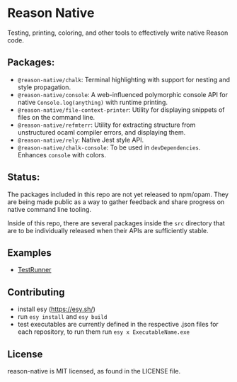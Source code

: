 # Reason Native

Testing, printing, coloring, and other tools to effectively write native Reason code.


## Packages:

- `@reason-native/chalk`: Terminal highlighting with support for nesting and style propagation.
- `@reason-native/console`: A web-influenced polymorphic console API for native `Console.log(anything)` with runtime printing.
- `@reason-native/file-context-printer`: Utility for displaying snippets of files on the command line.
- `@reason-native/refmterr`: Utility for extracting structure from unstructured ocaml compiler errors, and displaying them.
- `@reason-native/rely`: Native Jest style API.
- `@reason-native/chalk-console`: To be used in `devDependencies`. Enhances `console` with colors.

## Status:

The packages included in this repo are not yet released to npm/opam. They are being made public
as a way to gather feedback and share progress on native command line tooling.

Inside of this repo, there are several packages inside the `src` directory that are to be individually
released when their APIs are sufficiently stable.


## Examples

* [TestRunner](src/rely)

## Contributing

* install esy (https://esy.sh/)
* run `esy install` and `esy build`
* test executables are currently defined in the respective .json files for each repository, to run them run `esy x ExecutableName.exe`

## License

reason-native is MIT licensed, as found in the LICENSE file.
